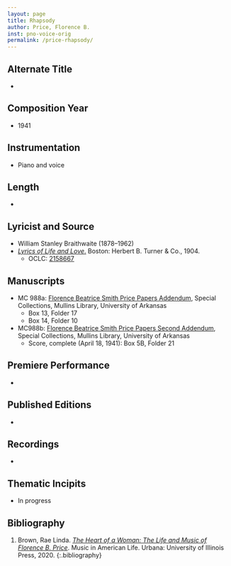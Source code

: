 ```yaml
---
layout: page
title: Rhapsody
author: Price, Florence B.
inst: pno-voice-orig
permalink: /price-rhapsody/
---
```


## Alternate Title
- 

## Composition Year
- 1941

## Instrumentation
- Piano and voice

## Length
- 

## Lyricist and Source
- William Stanley Braithwaite (1878&ndash;1962)
- [*Lyrics of Life and Love*.](https://books.google.com/books?id=o94QAAAAYAAJ) Boston: Herbert B. Turner & Co., 1904.
    * OCLC: <a href="https://search.worldcat.org/title/2158667" target="_blank">2158667</a>

## Manuscripts
- MC 988a: <a href="https://uark.as.atlas-sys.com/repositories/2/resources/1522" target="_blank">Florence Beatrice Smith Price Papers Addendum</a>, Special Collections, Mullins Library, University of Arkansas
    * Box 13, Folder 17
    * Box 14, Folder 10
- MC988b: <a href="https://uark.as.atlas-sys.com/repositories/2/resources/696/" target="_blank">Florence Beatrice Smith Price Papers Second Addendum</a>, Special Collections, Mullins Library, University of Arkansas
    * Score, complete (April 18, 1941): Box 5B, Folder 21

## Premiere Performance
- 

## Published Editions
- 

## Recordings
- 

## Thematic Incipits
- In progress

## Bibliography
1. Brown, Rae Linda. <a href="https://www.worldcat.org/title/1122800180" target="_blank">*The Heart of a Woman: The Life and Music of Florence B. Price*</a>. Music in American Life. Urbana: University of Illinois Press, 2020.
{:.bibliography}
